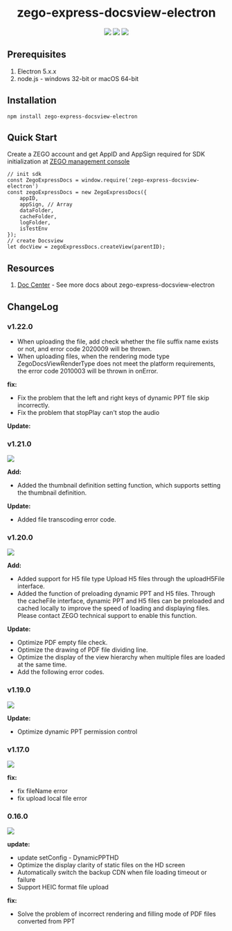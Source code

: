 <div align="center">

# zego-express-docsview-electron

![](https://img.shields.io/badge/-zego-%2351A8DD)
![](https://img.shields.io/badge/%E6%96%87%E4%BB%B6%E8%BD%AC%E7%A0%81-docsview-orange)
![](https://img.shields.io/badge/electron-5.x.x-%23A8497A)

</div>

## Prerequisites

1. Electron 5.x.x
2. node.js - windows 32-bit or macOS 64-bit

## Installation

    npm install zego-express-docsview-electron

## Quick Start

Create a ZEGO account and get AppID and AppSign required for SDK initialization at [ZEGO management console](https://doc-en.zego.im/en/1271.html)

    // init sdk
    const ZegoExpressDocs = window.require('zego-express-docsview-electron')
    const zegoExpressDocs = new ZegoExpressDocs({
        appID,
        appSign, // Array
        dataFolder,
        cacheFolder,
        logFolder,
        isTestEnv
    });
    // create Docsview
    let docView = zegoExpressDocs.createView(parentID);

## Resources

1. [Doc Center](https://doc-zh.zego.im/zh/6491.html) - See more docs about zego-express-docsview-electron

## ChangeLog

### v1.22.0

-   When uploading the file, add check whether the file suffix name exists or not, and error code 2020009 will be thrown.
-   When uploading files, when the rendering mode type ZegoDocsViewRenderType does not meet the platform requirements, the error code 2010003 will be thrown in onError.

**fix:**

-   Fix the problem that the left and right keys of dynamic PPT file skip incorrectly.
-   Fix the problem that stopPlay can't stop the audio

**Update:**

### v1.21.0

![](https://img.shields.io/badge/-2021--05--31-%23D4DFE6)

**Add:**

-   Added the thumbnail definition setting function, which supports setting the thumbnail definition.

**Update:**

-   Added file transcoding error code.

### v1.20.0

![](https://img.shields.io/badge/-2021--04--29-%23D4DFE6)

**Add:**

-   Added support for H5 file type Upload H5 files through the uploadH5File interface.
-   Added the function of preloading dynamic PPT and H5 files.
    Through the cacheFile interface, dynamic PPT and H5 files can be preloaded and cached locally to improve the speed of loading and displaying files. Please contact ZEGO technical support to enable this function.

**Update:**

-   Optimize PDF empty file check.
-   Optimize the drawing of PDF file dividing line.
-   Optimize the display of the view hierarchy when multiple files are loaded at the same time.
-   Add the following error codes.

### v1.19.0

![](https://img.shields.io/badge/-2021--04--01-%23D4DFE6)

**Update:**

-   Optimize dynamic PPT permission control

### v1.17.0

![](https://img.shields.io/badge/-2021--02--01-%23D4DFE6)

**fix:**

-   fix fileName error
-   fix upload local file error

### 0.16.0

![](https://img.shields.io/badge/-2021--01--21-%23D4DFE6)

**update:**

-   update setConfig - DynamicPPTHD
-   Optimize the display clarity of static files on the HD screen
-   Automatically switch the backup CDN when file loading timeout or failure
-   Support HEIC format file upload

**fix:**

-   Solve the problem of incorrect rendering and filling mode of PDF files converted from PPT
